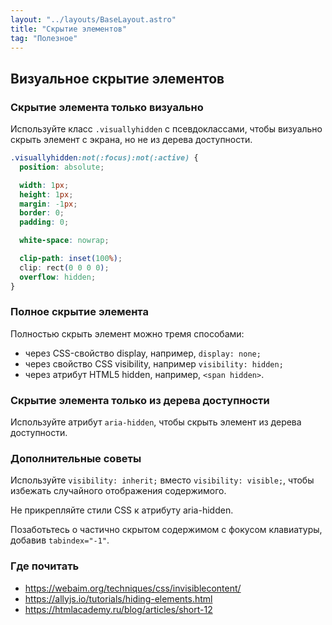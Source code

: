 ```yaml
---
layout: "../layouts/BaseLayout.astro"
title: "Скрытие элементов"
tag: "Полезное"
---
```


## Визуальное скрытие элементов

### Скрытие элемента только визуально

Используйте класс `.visuallyhidden` с псевдоклассами, чтобы визуально скрыть элемент с экрана, но не из дерева доступности.

```css
.visuallyhidden:not(:focus):not(:active) {
  position: absolute;

  width: 1px;
  height: 1px;
  margin: -1px;
  border: 0;
  padding: 0;

  white-space: nowrap;

  clip-path: inset(100%);
  clip: rect(0 0 0 0);
  overflow: hidden;
}
```

### Полное скрытие элемента

Полностью скрыть элемент можно тремя способами:

- через CSS-свойство display, например, `display: none;`
- через свойство CSS visibility, например `visibility: hidden;`
- через атрибут HTML5 hidden, например, `<span hidden>`.

### Скрытие элемента только из дерева доступности

Используйте атрибут `aria-hidden`, чтобы скрыть элемент из дерева доступности.

### Дополнительные советы

Используйте `visibility: inherit;` вместо `visibility: visible;`, чтобы избежать случайного отображения содержимого.

Не прикрепляйте стили CSS к атрибуту aria-hidden.

Позаботьтесь о частично скрытом содержимом с фокусом клавиатуры, добавив `tabindex="-1"`.

### Где почитать

- https://webaim.org/techniques/css/invisiblecontent/
- https://allyjs.io/tutorials/hiding-elements.html
- https://htmlacademy.ru/blog/articles/short-12
